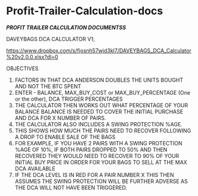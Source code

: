 # Profit-Trailer-Calculation-docs

*******PROFIT TRAILER CALCULATION DOCUMENTSS*******

DAVEYBAGS DCA CALCULATOR V1;

https://www.dropbox.com/s/fjosnh57wjd3kl7/DAVEYBAGS_DCA_Calculator%20v2.0.0.xlsx?dl=0

OBJECTIVES
1. FACTORS IN THAT DCA ANDERSON DOUBLES THE UNITS BOUGHT AND NOT THE BTC SPENT
2. ENTER - BALANCE, MAX_BUY_COST or MAX_BUY_PERCENTAGE (One or the other), DCA TRIGGER PERCENTAGES 
3. THE CALCULATOR THEN WORKS OUT WHAT PERCENTAGE OF YOUR BALANCE BALANCE IS NEEDED TO COVER THE INITIAL PURCHASE AND DCA FOR X NUMBER OF PAIRS.
4. THE CALCULATOR ALSO INCLUDES A SWING PROTECTION %AGE.
5. THIS SHOWS HOW MUCH THE PAIRS NEED TO RECOVER FOLLOWING A DROP TO ENABLE SALE OF THE BAGS
6. FOR EXAMPLE, IF YOU HAVE 2 PAIRS WITH A SWING PROTECTION %AGE OF 10%, IF BOTH PAIRS DROPPED TO 50% AND THEN RECOVERED THEY WOULD NEED TO RECOVER TO 90% OF YOUR  INITIAL BUY PRICE IN ORDER FOR YOUR BAGS TO SELL AT THE MAX DCA AVAILABLE
7. IF THE DCA LEVEL IS IN RED FOR A PAIR NUMBER X THIS THEN ASSUMES THE SWING PROTECTION WILL BE FURTHER ADVERSE AS THE DCA WILL NOT HAVE BEEN TRIGGERED.


